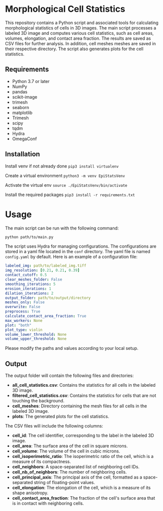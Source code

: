 # Morphological Cell Statistics

This repository contains a Python script and associated tools for calculating morphological statistics of cells in 3D images. The main script processes a labeled 3D image and computes various cell statistics, such as cell areas, volumes, elongation, and contact area fraction. The results are saved as CSV files for further analysis. In addition, cell meshes meshes are saved in their respective directory. The script also generates plots for the cell statistics.

## Requirements

* Python 3.7 or later
* NumPy
* pandas
* scikit-image
* trimesh
* seaborn
* matplotlib
* Trimesh
* scipy
* tqdm
* Hydra
* OmegaConf

## Installation
Install venv if not already done
```pip3 install virtualenv```

Create a virtual environment
```python3 -m venv EpiStatsVenv```

Activate the virtual env
```source ./EpiStatsVenv/bin/activate```

Install the required packages
```pip3 install -r requirements.txt```

# Usage

The main script can be run with the following command:

```bash
python path/to/main.py
```

The script uses Hydra for managing configurations. The configurations are stored in a yaml file located in the `conf` directory. The yaml file is named `config.yaml` by default. Here is an example of a configuration file:

```yaml
labeled_img: path/to/labeled_img.tiff
img_resolution: [0.21, 0.21, 0.39]
contact_cutoff: 0.5
clear_meshes_folder: False
smoothing_iterations: 5
erosion_iterations: 1
dilation_iterations: 2
output_folder: path/to/output/directory
meshes_only: False
overwrite: False
preprocess: True
calculate_contact_area_fraction: True
max_workers: None
plot: "both"
plot_type: violin
volume_lower_threshold: None
volume_upper_threshold: None
```

Please modify the paths and values according to your local setup.

## Output

The output folder will contain the following files and directories:
*	**all_cell_statistics.csv**: Contains the statistics for all cells in the labeled 3D image.
*	**filtered_cell_statistics.csv**: Contains the statistics for cells that are not touching the background.
*	**cell_meshes**: Directory containing the mesh files for all cells in the labeled 3D image.
*   **plots**: The generated plots for the cell statistics.

The CSV files will include the following columns:

* **cell_id**: The cell identifier, corresponding to the label in the labeled 3D image.
* **cell_area**: The surface area of the cell in square microns.
* **cell_volume**: The volume of the cell in cubic microns.
* **cell_isoperimetric_ratio**: The isoperimetric ratio of the cell, which is a measure of its compactness.
* **cell_neighbors**: A space-separated list of neighboring cell IDs.
* **cell_nb_of_neighbors**: The number of neighboring cells.
* **cell_principal_axis**: The principal axis of the cell, formatted as a space-separated string of floating-point values.
* **cell_elongation**: The elongation of the cell, which is a measure of its shape anisotropy.
* **cell_contact_area_fraction**: The fraction of the cell's surface area that is in contact with neighboring cells.

